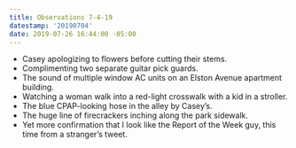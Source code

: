 ```yaml
---
title: Observations 7-4-19
datestamp: '20190704'
date: 2019-07-26 16:44:00 -05:00
---
```


- Casey apologizing to flowers before cutting their stems.
- Complimenting two separate guitar pick guards.
- The sound of multiple window AC units on an Elston Avenue apartment building.
- Watching a woman walk into a red-light crosswalk with a kid in a stroller.
- The blue CPAP-looking hose in the alley by Casey’s.
- The huge line of firecrackers inching along the park sidewalk.
- Yet more confirmation that I look like the Report of the Week guy, this time from a stranger’s tweet.
